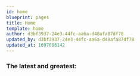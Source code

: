 ```yaml
---
id: home
blueprint: pages
title: Home
template: home
author: d3bf3937-24e3-44fc-aa6a-d48afa87df78
updated_by: d3bf3937-24e3-44fc-aa6a-d48afa87df78
updated_at: 1697086142
---
```

### The latest and greatest: